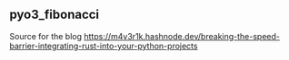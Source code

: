 ## pyo3_fibonacci

Source for the blog
https://m4v3r1k.hashnode.dev/breaking-the-speed-barrier-integrating-rust-into-your-python-projects
